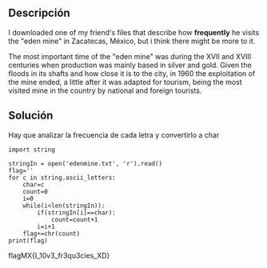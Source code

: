 ## Descripción

I downloaded one of my friend's files that describe how **frequently** he visits the "eden mine" in Zacatecas, México, but i think there might be more to it.

The most important time of the "eden mine" was during the XVII and XVIII centuries when production was mainly based in silver and gold. Given the floods in its shafts and how close it is to the city, in 1960 the exploitation of the mine ended, a little after it was adapted for tourism, being the most visited mine in the country by national and foreign tourists.

## Solución

Hay que analizar la frecuencia de cada letra y convertirlo a char

```
import string

stringIn = open('edenmine.txt', 'r').read()
flag=''
for c in string.ascii_letters:
    char=c
    count=0
    i=0
    while(i<len(stringIn)):
        if(stringIn[i]==char):
            count=count+1
        i=i+1
    flag+=chr(count)
print(flag)
```
flagMX{I_10v3_fr3qu3cies_XD}
